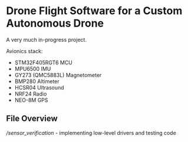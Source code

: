 # Drone Flight Software for a Custom Autonomous Drone  
A very much in-progress project. 

Avionics stack: 
- STM32F405RGT6 MCU 
- MPU6500 IMU 
- GY273 (QMC5883L) Magnetometer 
- BMP280 Altimeter 
- HCSR04 Ultrasound 
- NRF24 Radio 
- NEO-8M GPS    

## File Overview    
*/sensor_verification* - implementing low-level drivers and testing code 